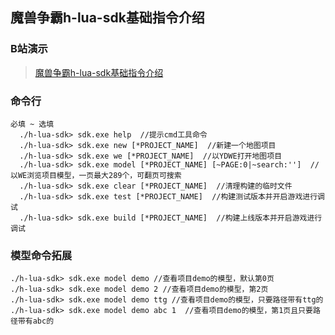 ## 魔兽争霸h-lua-sdk基础指令介绍

### B站演示

> <a target="_blank" href="https://www.bilibili.com/video/BV1nV411J7FB">魔兽争霸h-lua-sdk基础指令介绍</a>

### 命令行

```
必填 ~ 选填
  ./h-lua-sdk> sdk.exe help  //提示cmd工具命令
  ./h-lua-sdk> sdk.exe new [*PROJECT_NAME]  //新建一个地图项目
  ./h-lua-sdk> sdk.exe we [*PROJECT_NAME]  //以YDWE打开地图项目
  ./h-lua-sdk> sdk.exe model [*PROJECT_NAME] [~PAGE:0|~search:'']  //以WE浏览项目模型，一页最大289个，可翻页可搜索
  ./h-lua-sdk> sdk.exe clear [*PROJECT_NAME]  //清理构建的临时文件
  ./h-lua-sdk> sdk.exe test [*PROJECT_NAME]  //构建测试版本并开启游戏进行调试
  ./h-lua-sdk> sdk.exe build [*PROJECT_NAME]  //构建上线版本并开启游戏进行调试
```

### 模型命令拓展

```
./h-lua-sdk> sdk.exe model demo //查看项目demo的模型，默认第0页
./h-lua-sdk> sdk.exe model demo 2 //查看项目demo的模型，第2页
./h-lua-sdk> sdk.exe model demo ttg //查看项目demo的模型，只要路径带有ttg的
./h-lua-sdk> sdk.exe model demo abc 1  //查看项目demo的模型，第1页且只要路径带有abc的
```
